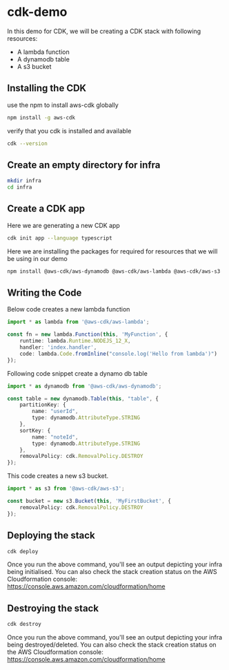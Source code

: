 # cdk-demo
In this demo for CDK, we will be creating a CDK stack with following resources:
- A lambda function
- A dynamodb table
- A s3 bucket



## Installing the CDK
use the npm to install aws-cdk globally
```bash
npm install -g aws-cdk
```

verify that you cdk is installed and available
```bash
cdk --version
```

## Create an empty directory for infra
```bash
mkdir infra
cd infra
```

## Create a CDK app

Here we are generating a new CDK app
```bash
cdk init app --language typescript 
```

Here we are installing the packages for required for resources that we will be using in our demo
```bash
npm install @aws-cdk/aws-dynamodb @aws-cdk/aws-lambda @aws-cdk/aws-s3
```


## Writing the Code

Below code creates a new lambda function
```typescript
import * as lambda from '@aws-cdk/aws-lambda';

const fn = new lambda.Function(this, 'MyFunction', {
    runtime: lambda.Runtime.NODEJS_12_X,
    handler: 'index.handler',
    code: lambda.Code.fromInline("console.log('Hello from lambda')")
});
```

Following code snippet create a dynamo db table
```typescript
import * as dynamodb from '@aws-cdk/aws-dynamodb';

const table = new dynamodb.Table(this, "table", {
    partitionKey: {
        name: "userId",
        type: dynamodb.AttributeType.STRING
    },
    sortKey: {
        name: "noteId",
        type: dynamodb.AttributeType.STRING
    },
    removalPolicy: cdk.RemovalPolicy.DESTROY
});
```

This code creates a new s3 bucket.
```typescript
import * as s3 from '@aws-cdk/aws-s3';

const bucket = new s3.Bucket(this, 'MyFirstBucket', {
    removalPolicy: cdk.RemovalPolicy.DESTROY
});
```

## Deploying the stack
```bash
cdk deploy
```
Once you run the above command, you'll see an output depicting your infra being initialised.
You can also check the stack creation status on the AWS Cloudformation console: https://console.aws.amazon.com/cloudformation/home

## Destroying the stack
```bash
cdk destroy
```
Once you run the above command, you'll see an output depicting your infra being destroyed/deleted.
You can also check the stack creation status on the AWS Cloudformation console: https://console.aws.amazon.com/cloudformation/home
